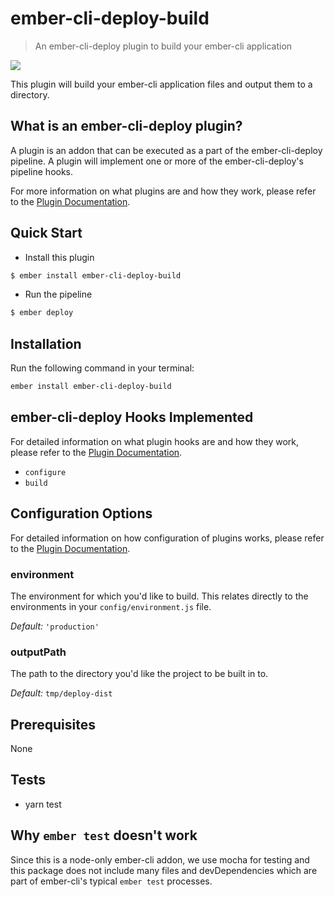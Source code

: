 # ember-cli-deploy-build

> An ember-cli-deploy plugin to build your ember-cli application

[![](https://ember-cli-deploy.github.io/ember-cli-deploy-version-badges/plugins/ember-cli-deploy-build.svg)](http://ember-cli-deploy.github.io/ember-cli-deploy-version-badges/)

This plugin will build your ember-cli application files and output them to a directory.

## What is an ember-cli-deploy plugin?

A plugin is an addon that can be executed as a part of the ember-cli-deploy pipeline. A plugin will implement one or more of the ember-cli-deploy's pipeline hooks.

For more information on what plugins are and how they work, please refer to the [Plugin Documentation][1].

## Quick Start

- Install this plugin

```bash
$ ember install ember-cli-deploy-build
```

- Run the pipeline

```bash
$ ember deploy
```

## Installation
Run the following command in your terminal:

```bash
ember install ember-cli-deploy-build
```

## ember-cli-deploy Hooks Implemented

For detailed information on what plugin hooks are and how they work, please refer to the [Plugin Documentation][1].

- `configure`
- `build`

## Configuration Options

For detailed information on how configuration of plugins works, please refer to the [Plugin Documentation][1].

### environment

The environment for which you'd like to build. This relates directly to the environments in your `config/environment.js` file.

*Default:* `'production'`

### outputPath

The path to the directory you'd like the project to be built in to.

*Default:* `tmp/deploy-dist`

## Prerequisites

None

## Tests

* yarn test

## Why `ember test` doesn't work

Since this is a node-only ember-cli addon, we use mocha for testing and this package does not include many files and devDependencies which are part of ember-cli's typical `ember test` processes.

[1]: https://ember-cli-deploy.github.io/ember-cli-deploy/plugins/ "Plugin Documentation"
